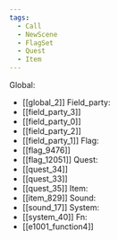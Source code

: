 ```yaml
---
tags:
  - Call
  - NewScene
  - FlagSet
  - Quest
  - Item
---
```

Global:
- [[global_2]]
Field_party:
- [[field_party_3]]
- [[field_party_0]]
- [[field_party_2]]
- [[field_party_1]]
Flag:
- [[flag_9476]]
- [[flag_12051]]
Quest:
- [[quest_34]]
- [[quest_33]]
- [[quest_35]]
Item:
- [[item_829]]
Sound:
- [[sound_17]]
System:
- [[system_40]]
Fn:
- [[e1001_function4]]
